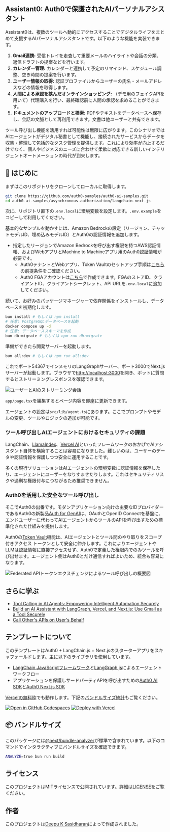 ## Assistant0: Auth0で保護されたAIパーソナルアシスタント

Assistant0は、複数のツールへ動的にアクセスすることでデジタルライフをまとめて支援するAIパーソナルアシスタントです。以下のような機能を実装できます。

1. **Gmail連携:** 受信トレイを走査して重要メールのハイライトや会話の分類、返信ドラフトの提案などを行います。
2. **カレンダー管理:** カレンダーと連携して予定のリマインド、スケジュール調整、空き時間の提案を行います。
3. **ユーザー情報の取得:** 認証プロファイルからユーザーの氏名・メールアドレスなどの情報を取得します。
4. **人間による承認を挟んだオンラインショッピング:** （デモ用のフェイクAPIを用いて）代理購入を行い、最終確認前に人間の承認を求めることができます。
5. **ドキュメントのアップロードと検索:** PDFやテキストをデータベースへ保存し、会話の文脈として再利用できます。文書は他ユーザーと共有できます。

ツール呼び出し機能を活用すれば可能性は無限に広がります。このシナリオではAIエージェントがデジタル秘書として機能し、接続されたサービスからデータを収集・整理して包括的なタスク管理を提供します。これにより効率が向上するだけでなく、個人やビジネスのニーズに合わせて柔軟に対応できる新しいインテリジェントオートメーションの時代が到来します。

## 🚀 はじめに

まずはこのリポジトリをクローンしてローカルに取得します。

```bash
git clone https://github.com/auth0-samples/auth0-ai-samples.git
cd auth0-ai-samples/asynchronous-authorization/langchain-next-js
```

次に、リポジトリ直下の`.env.local`に環境変数を設定します。`.env.example`をコピーして利用してください。

基本的なサンプルを動かすには、Amazon Bedrockの設定（リージョン、チャットモデルID、埋め込みモデルID）とAuth0の認証情報を追加します。
- 指定したリージョンでAmazon Bedrockを呼び出す権限を持つAWS認証情報、およびWebアプリとMachine to Machineアプリ用のAuth0認証情報が必要です。
  - Auth0テナントとWebアプリ、Token Vaultのセットアップ手順は[こちら](https://auth0.com/ai/docs/call-others-apis-on-users-behalf)の前提条件をご確認ください。
  - Auth0 FGAアカウントは[こちら](https://dashboard.fga.dev)で作成できます。FGAのストアID、クライアントID、クライアントシークレット、API URLを`.env.local`に追加してください。

続いて、お好みのパッケージマネージャーで依存関係をインストールし、データベースを初期化します。

```bash
bun install # もしくは npm install
# 任意: PostgreSQLデータベースを起動
docker compose up -d
# 任意: データベーススキーマを作成
bun db:migrate # もしくは npm run db:migrate
```

準備ができたら開発サーバーを起動します。

```bash
bun all:dev # もしくは npm run all:dev
```

これでポート54367でインメモリのLangGraphサーバー、ポート3000でNext.jsサーバーが起動します。ブラウザで[http://localhost:3000](http://localhost:3000)を開き、ボットに質問するとストリーミングレスポンスを確認できます。

![ユーザーとAIのストリーミング会話](./public/images/home-page.png)

`app/page.tsx`を編集するとページ内容を即座に更新できます。

エージェントの設定は`src/lib/agent.ts`にあります。ここでプロンプトやモデルの変更、ツールやロジックの追加が可能です。

### ツール呼び出しAIエージェントにおけるセキュリティの課題

LangChain、[LlamaIndex](https://www.llamaindex.ai/)、[Vercel AI](https://vercel.com/ai)といったフレームワークのおかげでAIアシスタント自体を構築することは容易になりました。難しいのは、ユーザーのデータや認証情報を保護しつつ安全に運用することです。

多くの現行ソリューションはAIエージェントの環境変数に認証情報を保存したり、エージェントにユーザーをなりすませたりします。これはセキュリティリスクや過剰な権限付与につながるため推奨できません。

### Auth0を活用した安全なツール呼び出し

そこでAuth0の出番です。モダンアプリケーション向けの主要なIDプロバイダーであるAuth0の新製品[Auth for GenAI](https://a0.to/ai-content)は、OAuthとOpenID Connectを基盤に、エンドユーザーに代わってAIエージェントからツールのAPIを呼び出すための標準化された仕組みを提供します。

Auth0の[Token Vault](https://auth0.com/docs/secure/tokens/token-vault)機能は、AIエージェントとツール間のやり取りをスコープ付きアクセス トークンとして安全に仲介します。これによりエージェントやLLMは認証情報に直接アクセスせず、Auth0で定義した権限内でのみツールを呼び出せます。エージェント側はAuth0とだけ通信すればよいため、統合も容易になります。

![Federated APIトークンエクスチェンジによるツール呼び出しの概要図](https://images.ctfassets.net/23aumh6u8s0i/1gY1jvDgZHSfRloc4qVumu/d44bb7102c1e858e5ac64dea324478fe/tool-calling-with-federated-api-token-exchange.jpg)

## さらに学ぶ

- [Tool Calling in AI Agents: Empowering Intelligent Automation Securely](https://auth0.com/blog/genai-tool-calling-intro/)
- [Build an AI Assistant with LangGraph, Vercel, and Next.js: Use Gmail as a Tool Securely](https://auth0.com/blog/genai-tool-calling-build-agent-that-calls-gmail-securely-with-langgraph-vercelai-nextjs/)
- [Call Other's APIs on User's Behalf](https://auth0.com/ai/docs/call-others-apis-on-users-behalf)

## テンプレートについて

このテンプレートはAuth0 + LangChain.js + Next.jsのスターターアプリをスキャフォールドします。主に以下のライブラリを使用しています。

- [LangChain JavaScriptフレームワーク](https://js.langchain.com/docs/introduction/)と[LangGraph.js](https://langchain-ai.github.io/langgraphjs/)によるエージェントワークフロー
- アプリケーションを保護しサードパーティAPIを呼び出すための[Auth0 AI SDK](https://github.com/auth0-lab/auth0-ai-js)と[Auth0 Next.js SDK](https://github.com/auth0/nextjs-auth0)

[Vercelの無料枠](https://vercel.com/pricing)でも動作します。下記の[バンドルサイズ統計](#-バンドルサイズ)もご覧ください。

[![Open in GitHub Codespaces](https://github.com/codespaces/badge.svg)](https://codespaces.new/oktadev/auth0-assistant0)
[![Deploy with Vercel](https://vercel.com/button)](https://vercel.com/new/clone?repository-url=https%3A%2F%2Fgithub.com%2Foktadev%2Fauth0-assistant0)

## 📦 バンドルサイズ

このパッケージには[@next/bundle-analyzer](https://www.npmjs.com/package/@next/bundle-analyzer)が標準で含まれています。以下のコマンドでインタラクティブにバンドルサイズを確認できます。

```bash
ANALYZE=true bun run build
```

## ライセンス

このプロジェクトはMITライセンスで公開されています。詳細は[LICENSE](LICENSE)をご覧ください。

## 作者

このプロジェクトは[Deepu K Sasidharan](https://github.com/deepu105)によって作成されました。
